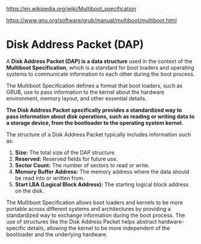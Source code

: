 https://en.wikipedia.org/wiki/Multiboot_specification

https://www.gnu.org/software/grub/manual/multiboot/multiboot.html

# Disk Address Packet (DAP)

A **Disk Address Packet (DAP) is a data structure** used in the context of the **Multiboot Specification**, which is a standard for boot loaders and operating systems to communicate information to each other during the boot process.

The Multiboot Specification defines a format that boot loaders, such as GRUB, use to pass information to the kernel about the hardware environment, memory layout, and other essential details.

**The Disk Address Packet specifically provides a standardized way to pass information about disk operations, such as reading or writing data to a storage device, from the bootloader to the operating system kernel.**

The structure of a Disk Address Packet typically includes information such as:

1. **Size:** The total size of the DAP structure.
2. **Reserved:** Reserved fields for future use.
3. **Sector Count:** The number of sectors to read or write.
4. **Memory Buffer Address:** The memory address where the data should be read into or written from.
5. **Start LBA (Logical Block Address):** The starting logical block address on the disk.

The Multiboot Specification allows boot loaders and kernels to be more portable across different systems and architectures by providing a standardized way to exchange information during the boot process. The use of structures like the Disk Address Packet helps abstract hardware-specific details, allowing the kernel to be more independent of the bootloader and the underlying hardware.
